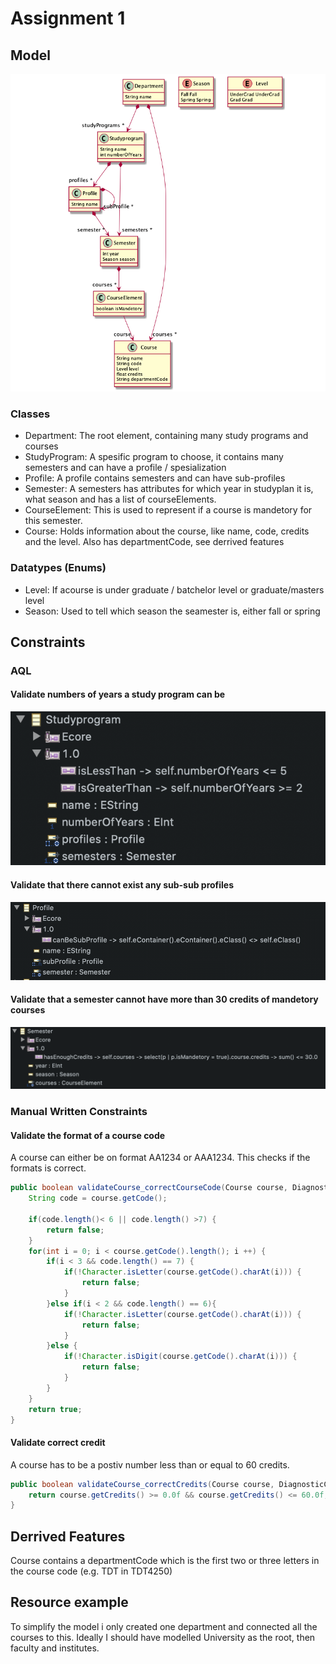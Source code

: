 # Assignment 1 
## Model
![Model](./img/model.png)

### Classes
* Department: The root element, containing many study programs and courses
* StudyProgram: A spesific program to choose, it contains many semesters and can have a profile / spesialization
* Profile: A profile contains semesters and can have sub-profiles
* Semester: A semesters has attributes for which year in studyplan it is, what season and has a list of courseElements. 
* CourseElement: This is used to represent if a course is mandetory for this semester.
* Course: Holds information about the course, like name, code, credits and the level. Also has departmentCode, see derrived features

### Datatypes (Enums) 
* Level: If acourse is under graduate / batchelor level or graduate/masters level
* Season: Used to tell which season the seamester is, either fall or spring


## Constraints

### AQL 
#### Validate numbers of years a study program can be
![Model](./img/studyprogramConstraint.png)

#### Validate that there cannot exist any sub-sub profiles
![Model](./img/profileConstraint.png)

#### Validate that a semester cannot have more than 30 credits of mandetory courses
![Model](./img/semesterConstraint.png)



### Manual Written Constraints 

#### Validate the format of a course code
A course can either be on format AA1234 or AAA1234. This checks if the formats is correct.
```java
public boolean validateCourse_correctCourseCode(Course course, DiagnosticChain diagnostics, Map<Object, Object> context) {
	String code = course.getCode();
	
	if(code.length()< 6 || code.length() >7) {
		return false;
	}
	for(int i = 0; i < course.getCode().length(); i ++) {
		if(i < 3 && code.length() == 7) {
			if(!Character.isLetter(course.getCode().charAt(i))) {
				return false;
			}
		}else if(i < 2 && code.length() == 6){
			if(!Character.isLetter(course.getCode().charAt(i))) {
				return false;
			}
		}else {
			if(!Character.isDigit(course.getCode().charAt(i))) {
				return false;
			}		
		}
	}
	return true;
}
```

#### Validate correct credit
A course has to be a postiv number less than or equal to 60 credits. 
```java
public boolean validateCourse_correctCredits(Course course, DiagnosticChain diagnostics, Map<Object, Object> context) {
	return course.getCredits() >= 0.0f && course.getCredits() <= 60.0f;
}
```

## Derrived Features
Course contains a departmentCode which is the first two or three letters in the course code (e.g. TDT in TDT4250) 


## Resource example
To simplify the model i only created one department and connected all the courses to this. Ideally I should have modelled University as the root, then faculty and institutes. 

